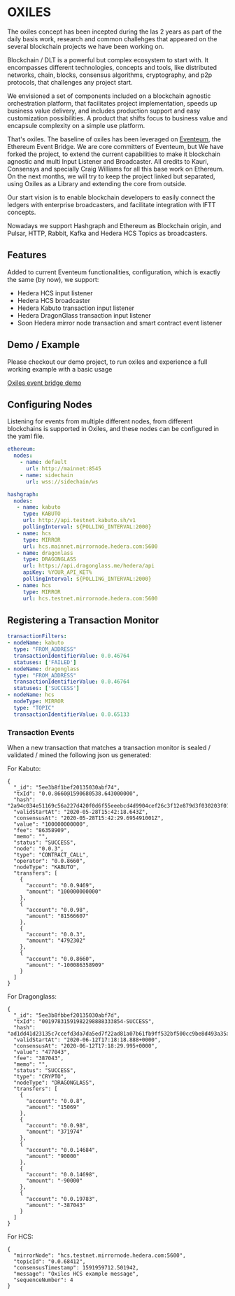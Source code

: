 # OXILES

The oxiles concept has been incepted during the las 2 years as part of the daily basis work, research and common challehges that appeared on the several blockchain projects we have been working on.

Blockchain / DLT  is a powerful but complex ecosystem to start with. It encompasses different technologies, concepts and tools, like distributed networks, chain, blocks, consensus algorithms, cryptography, and p2p protocols, that challenges any project start.

We envisioned a set of components included on a blockchain agnostic orchestration platform, that facilitates project implementation, speeds up business value delivery, and includes production support and easy customization possibilities.
A product that shifts focus to business value and encapsule complexity on a simple use platform.

That's oxiles. The baseline of oxiles has been leveraged on [Eventeum](https://github.com/ConsenSys/Eventeum), the Ethereum Event Bridge. We are core committers of Eventeum, but We have forked the project, to extend the current capabilities to make it blockchain agnostic
and multi Input Listener and Broadcaster. All credits to Kauri, Consensys and specially Craig Williams for all this base work on Ethereum.
On the next months, we will try to keep the project linked but separated, using Oxiles as a Library and extending the core from outside.


Our start vision is to enable blockchain developers to easily connect the ledgers with enterprise broadcasters, and facilitate integration with IFTT concepts.

Nowadays we support Hashgraph and Ethereum as Blockchain origin, and Pulsar, HTTP, Rabbit, Kafka and Hedera HCS Topics as broadcasters. 


## Features

Added to current Eventeum functionalities, configuration, which is exactly the same (by now), we support:

* Hedera HCS input listener
* Hedera HCS broadcaster
* Hedera Kabuto transaction input listener
* Hedera DragonGlass transaction input listener
* Soon Hedera mirror node transaction and smart contract event listener 

## Demo / Example 

Please checkout our demo project, to run oxiles and experience a full working example with a basic usage

[Oxiles event bridge demo](https://github.com/oxiles/oxiles-event-bridge-demo)


## Configuring Nodes
Listening for events from multiple different nodes, from different blockchains is supported in Oxiles, and these nodes can be configured in the yaml file.

```yaml
ethereum:
  nodes:
    - name: default
      url: http://mainnet:8545
    - name: sidechain
      url: wss://sidechain/ws

hashgraph:
  nodes:
   - name: kabuto
     type: KABUTO  
     url: http://api.testnet.kabuto.sh/v1
     pollingInterval: ${POLLING_INTERVAL:2000}
   - name: hcs
     type: MIRROR
     url: hcs.mainnet.mirrornode.hedera.com:5600
   - name: dragonlass
     type: DRAGONGLASS
     url: https://api.dragonglass.me/hedera/api
     apiKey: %YOUR_API_KET%
     pollingInterval: ${POLLING_INTERVAL:2000}
   - name: hcs
     type: MIRROR
     url: hcs.testnet.mirrornode.hedera.com:5600
```
## Registering a Transaction Monitor

```yaml
transactionFilters:
- nodeName: kabuto
  type: "FROM_ADDRESS"
  transactionIdentifierValue: 0.0.46764
  statuses: ['FAILED']
- nodeName: dragonglass
  type: "FROM_ADDRESS"
  transactionIdentifierValue: 0.0.46764
  statuses: ['SUCCESS']
- nodeName: hcs
  nodeType: MIRROR
  type: "TOPIC"
  transactionIdentifierValue: 0.0.65133
```

### Transaction Events
When a new transaction that matches a transaction monitor is sealed / validated / mined the following json us generated:

For Kabuto:
``` 
{
  "_id": "5ee3b8f1bef20135030abf74",
  "txId": "0.0.8660@1590680538.643000000",
  "hash": "2a94c034e51169c56a227d420f0d6f55eeebcd4d9904cef26c3f12e879d3f030203f01023b997783f2c0a86c2fa54f34",
  "validStartAt": "2020-05-28T15:42:18.643Z",
  "consensusAt": "2020-05-28T15:42:29.695491001Z",
  "value": "100000000000",
  "fee": "86358909",
  "memo": "",
  "status": "SUCCESS",
  "node": "0.0.3",
  "type": "CONTRACT_CALL",
  "operator": "0.0.8660",
  "nodeType": "KABUTO",
  "transfers": [
    {
      "account": "0.0.9469",
      "amount": "100000000000"
    },
    {
      "account": "0.0.98",
      "amount": "81566607"
    },
    {
      "account": "0.0.3",
      "amount": "4792302"
    },
    {
      "account": "0.0.8660",
      "amount": "-100086358909"
    }
  ]
}
```

For Dragonglass:
``` 
{
  "_id": "5ee3b8fbbef20135030abf7d",
  "txId": "00197831591982298888333854-SUCCESS",
  "hash": "ad1dd41d23135c7ccefd3da7da5ed7f22ad81a07b61fb9ff532bf500cc9be8d493a35a6c6db66a130a104da89af6bfbf",
  "validStartAt": "2020-06-12T17:18:18.888+0000",
  "consensusAt": "2020-06-12T17:18:29.995+0000",
  "value": "477043",
  "fee": "387043",
  "memo": "",
  "status": "SUCCESS",
  "type": "CRYPTO",
  "nodeType": "DRAGONGLASS",
  "transfers": [
    {
      "account": "0.0.8",
      "amount": "15069"
    },
    {
      "account": "0.0.98",
      "amount": "371974"
    },
    {
      "account": "0.0.14684",
      "amount": "90000"
    },
    {
      "account": "0.0.14698",
      "amount": "-90000"
    },
    {
      "account": "0.0.19783",
      "amount": "-387043"
    }
  ]
}
```

For HCS:
``` 
{
  "mirrorNode": "hcs.testnet.mirrornode.hedera.com:5600",
  "topicId": "0.0.68412",
  "consensusTimestamp": 1591959712.501942,
  "message": "Oxiles HCS example message",
  "sequenceNumber": 4
}
```

